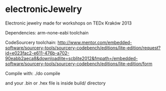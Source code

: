 electronicJewelry
=================

Electronic jewelry made for workshops on TEDx Kraków 2013

Dependencies:
arm-none-eabi toolchain

CodeSourcery toolchain:
http://www.mentor.com/embedded-software/sourcery-tools/sourcery-codebench/editions/lite-edition/request?id=e023fac2-e611-476b-a702-90eabb2aeca8&downloadlite=scblite2012&fmpath=/embedded-software/sourcery-tools/sourcery-codebench/editions/lite-edition/form

Compile with:
./do compile

and your .bin or .hex file is inside build/ directory
